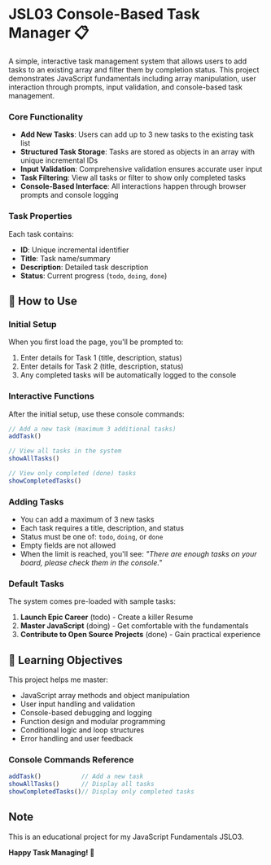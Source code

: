 # JSL03 Console-Based Task Manager 📋

A simple, interactive task management system that allows users to add tasks to an existing array and filter them by completion status. This project demonstrates JavaScript fundamentals including array manipulation, user interaction through prompts, input validation, and console-based task management.

### Core Functionality
- **Add New Tasks**: Users can add up to 3 new tasks to the existing task list
- **Structured Task Storage**: Tasks are stored as objects in an array with unique incremental IDs
- **Input Validation**: Comprehensive validation ensures accurate user input
- **Task Filtering**: View all tasks or filter to show only completed tasks
- **Console-Based Interface**: All interactions happen through browser prompts and console logging

### Task Properties
Each task contains:
- **ID**: Unique incremental identifier
- **Title**: Task name/summary
- **Description**: Detailed task description
- **Status**: Current progress (`todo`, `doing`, `done`)

## 📖 How to Use

### Initial Setup
When you first load the page, you'll be prompted to:
1. Enter details for Task 1 (title, description, status)
2. Enter details for Task 2 (title, description, status)
3. Any completed tasks will be automatically logged to the console

### Interactive Functions
After the initial setup, use these console commands:

```javascript
// Add a new task (maximum 3 additional tasks)
addTask()

// View all tasks in the system
showAllTasks()

// View only completed (done) tasks
showCompletedTasks()
```

### Adding Tasks
- You can add a maximum of 3 new tasks
- Each task requires a title, description, and status
- Status must be one of: `todo`, `doing`, or `done`
- Empty fields are not allowed
- When the limit is reached, you'll see: *"There are enough tasks on your board, please check them in the console."*


### Default Tasks
The system comes pre-loaded with sample tasks:
1. **Launch Epic Career** (todo) - Create a killer Resume
2. **Master JavaScript** (doing) - Get comfortable with the fundamentals  
3. **Contribute to Open Source Projects** (done) - Gain practical experience


## 🎯 Learning Objectives

This project helps me master:
- JavaScript array methods and object manipulation
- User input handling and validation
- Console-based debugging and logging
- Function design and modular programming
- Conditional logic and loop structures
- Error handling and user feedback


### Console Commands Reference
```javascript
addTask()           // Add a new task
showAllTasks()      // Display all tasks
showCompletedTasks()// Display only completed tasks
```

## Note

This is an educational project for my JavaScript Fundamentals JSLO3. 

**Happy Task Managing! 🚀**
